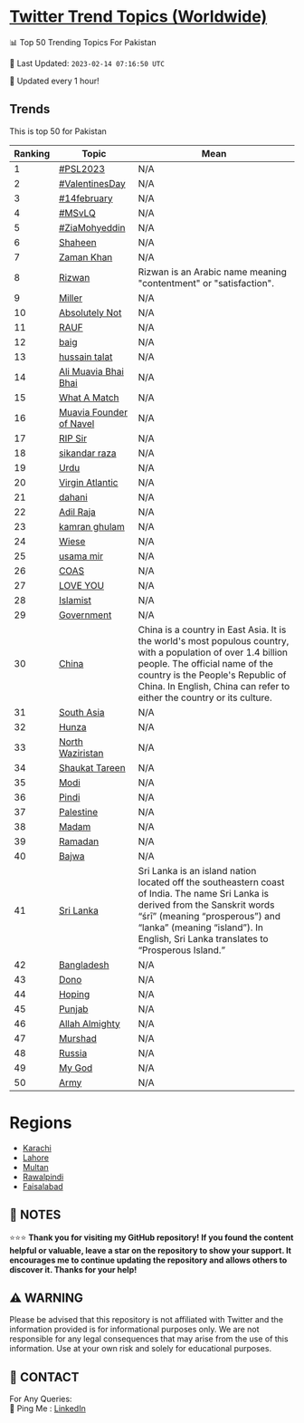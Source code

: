 [Twitter Trend Topics (Worldwide)](https://github.com/ErcinDedeoglu/Twitter-Trend-Topics)
==========


📊 Top 50 Trending Topics For Pakistan

📆 Last Updated: `2023-02-14 07:16:50 UTC`

🔧 Updated every 1 hour!


## Trends

This is top 50 for Pakistan

| Ranking | Topic | Mean |
| ------- | ------------ | ------------ |
| 1 | [#PSL2023](http://twitter.com/search?q=%23PSL2023) | N/A |
| 2 | [#ValentinesDay](http://twitter.com/search?q=%23ValentinesDay) | N/A |
| 3 | [#14february](http://twitter.com/search?q=%2314february) | N/A |
| 4 | [#MSvLQ](http://twitter.com/search?q=%23MSvLQ) | N/A |
| 5 | [#ZiaMohyeddin](http://twitter.com/search?q=%23ZiaMohyeddin) | N/A |
| 6 | [Shaheen](http://twitter.com/search?q=Shaheen) | N/A |
| 7 | [Zaman Khan](http://twitter.com/search?q=Zaman+Khan) | N/A |
| 8 | [Rizwan](http://twitter.com/search?q=Rizwan) | Rizwan is an Arabic name meaning "contentment" or "satisfaction". |
| 9 | [Miller](http://twitter.com/search?q=Miller) | N/A |
| 10 | [Absolutely Not](http://twitter.com/search?q=Absolutely+Not) | N/A |
| 11 | [RAUF](http://twitter.com/search?q=RAUF) | N/A |
| 12 | [baig](http://twitter.com/search?q=baig) | N/A |
| 13 | [hussain talat](http://twitter.com/search?q=hussain+talat) | N/A |
| 14 | [Ali Muavia Bhai Bhai](http://twitter.com/search?q=Ali+Muavia+Bhai+Bhai) | N/A |
| 15 | [What A Match](http://twitter.com/search?q=What+A+Match) | N/A |
| 16 | [Muavia Founder of Navel](http://twitter.com/search?q=Muavia+Founder+of+Navel) | N/A |
| 17 | [RIP Sir](http://twitter.com/search?q=RIP+Sir) | N/A |
| 18 | [sikandar raza](http://twitter.com/search?q=sikandar+raza) | N/A |
| 19 | [Urdu](http://twitter.com/search?q=Urdu) | N/A |
| 20 | [Virgin Atlantic](http://twitter.com/search?q=Virgin+Atlantic) | N/A |
| 21 | [dahani](http://twitter.com/search?q=dahani) | N/A |
| 22 | [Adil Raja](http://twitter.com/search?q=Adil+Raja) | N/A |
| 23 | [kamran ghulam](http://twitter.com/search?q=kamran+ghulam) | N/A |
| 24 | [Wiese](http://twitter.com/search?q=Wiese) | N/A |
| 25 | [usama mir](http://twitter.com/search?q=usama+mir) | N/A |
| 26 | [COAS](http://twitter.com/search?q=COAS) | N/A |
| 27 | [LOVE YOU](http://twitter.com/search?q=LOVE+YOU) | N/A |
| 28 | [Islamist](http://twitter.com/search?q=Islamist) | N/A |
| 29 | [Government](http://twitter.com/search?q=Government) | N/A |
| 30 | [China](http://twitter.com/search?q=China) | China is a country in East Asia. It is the world's most populous country, with a population of over 1.4 billion people. The official name of the country is the People's Republic of China. In English, China can refer to either the country or its culture. |
| 31 | [South Asia](http://twitter.com/search?q=South+Asia) | N/A |
| 32 | [Hunza](http://twitter.com/search?q=Hunza) | N/A |
| 33 | [North Waziristan](http://twitter.com/search?q=North+Waziristan) | N/A |
| 34 | [Shaukat Tareen](http://twitter.com/search?q=Shaukat+Tareen) | N/A |
| 35 | [Modi](http://twitter.com/search?q=Modi) | N/A |
| 36 | [Pindi](http://twitter.com/search?q=Pindi) | N/A |
| 37 | [Palestine](http://twitter.com/search?q=Palestine) | N/A |
| 38 | [Madam](http://twitter.com/search?q=Madam) | N/A |
| 39 | [Ramadan](http://twitter.com/search?q=Ramadan) | N/A |
| 40 | [Bajwa](http://twitter.com/search?q=Bajwa) | N/A |
| 41 | [Sri Lanka](http://twitter.com/search?q=Sri+Lanka) | Sri Lanka is an island nation located off the southeastern coast of India. The name Sri Lanka is derived from the Sanskrit words “śrī” (meaning “prosperous”) and “lanka” (meaning “island”). In English, Sri Lanka translates to “Prosperous Island.” |
| 42 | [Bangladesh](http://twitter.com/search?q=Bangladesh) | N/A |
| 43 | [Dono](http://twitter.com/search?q=Dono) | N/A |
| 44 | [Hoping](http://twitter.com/search?q=Hoping) | N/A |
| 45 | [Punjab](http://twitter.com/search?q=Punjab) | N/A |
| 46 | [Allah Almighty](http://twitter.com/search?q=Allah+Almighty) | N/A |
| 47 | [Murshad](http://twitter.com/search?q=Murshad) | N/A |
| 48 | [Russia](http://twitter.com/search?q=Russia) | N/A |
| 49 | [My God](http://twitter.com/search?q=My+God) | N/A |
| 50 | [Army](http://twitter.com/search?q=Army) | N/A |



# Regions

* [Karachi](</Pakistan/Karachi.md>)
* [Lahore](</Pakistan/Lahore.md>)
* [Multan](</Pakistan/Multan.md>)
* [Rawalpindi](</Pakistan/Rawalpindi.md>)
* [Faisalabad](</Pakistan/Faisalabad.md>)



## 📝 NOTES

⭐⭐⭐ **Thank you for visiting my GitHub repository! If you found the content helpful or valuable, leave a star on the repository to show your support. It encourages me to continue updating the repository and allows others to discover it. Thanks for your help!**


## ⚠️ WARNING

Please be advised that this repository is not affiliated with Twitter and the information provided is for informational purposes only. We are not responsible for any legal consequences that may arise from the use of this information. Use at your own risk and solely for educational purposes.


## 📨 CONTACT

 For Any Queries:  
            🏓 Ping Me : [LinkedIn](https://www.linkedin.com/in/ercindedeoglu/)
